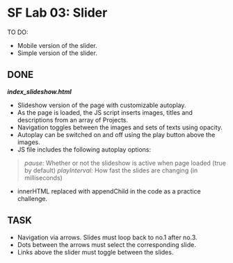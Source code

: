 SF Lab 03: Slider
==================================================================
TO DO:

- Mobile version of the slider.
- Simple version of the slider.

## DONE

***index_slideshow.html***

- Slideshow version of the page with customizable autoplay.
- As the page is loaded, the JS script inserts images, titles and descriptions from an array of Projects.
- Navigation toggles between the images and sets of texts using opacity.
- Autoplay can be switched on and off using the play button above the images.
- JS file includes the following autoplay options: 
> *pause:* Whether or not the slideshow is active when page loaded (true by default)
> *playInterval:* How fast the slides are changing (in milliseconds)
- innerHTML replaced with appendChild in the code as a practice challenge.

## TASK

- Navigation via arrows. Slides must loop back to no.1 after no.3.
- Dots between the arrows must select the corresponding slide.
- Links above the slider must toggle between the slides.